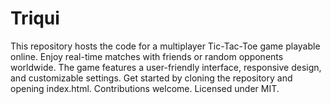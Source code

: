 # Triqui
This repository hosts the code for a multiplayer Tic-Tac-Toe game playable online. Enjoy real-time matches with friends or random opponents worldwide. The game features a user-friendly interface, responsive design, and customizable settings. Get started by cloning the repository and opening index.html. Contributions welcome. Licensed under MIT.
